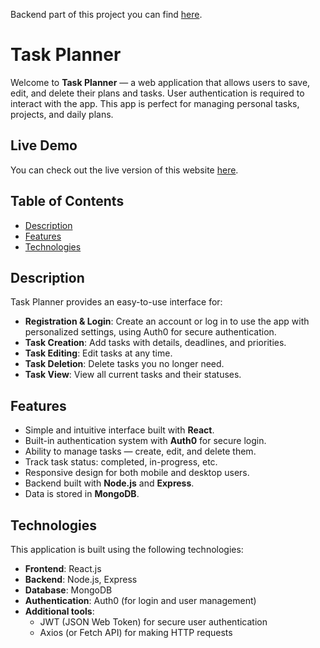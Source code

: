 Backend part of this project you can find [here](https://github.com/EkaTur/planner-backend).

# Task Planner

Welcome to **Task Planner** — a web application that allows users to save, edit, and delete their plans and tasks. User authentication is required to interact with the app. This app is perfect for managing personal tasks, projects, and daily plans.

## Live Demo

You can check out the live version of this website [here](https://planhere.netlify.app/).

## Table of Contents

- [Description](#description)
- [Features](#features)
- [Technologies](#technologies)

## Description

Task Planner provides an easy-to-use interface for:

- **Registration & Login**: Create an account or log in to use the app with personalized settings, using Auth0 for secure authentication.
- **Task Creation**: Add tasks with details, deadlines, and priorities.
- **Task Editing**: Edit tasks at any time.
- **Task Deletion**: Delete tasks you no longer need.
- **Task View**: View all current tasks and their statuses.

## Features

- Simple and intuitive interface built with **React**.
- Built-in authentication system with **Auth0** for secure login.
- Ability to manage tasks — create, edit, and delete them.
- Track task status: completed, in-progress, etc.
- Responsive design for both mobile and desktop users.
- Backend built with **Node.js** and **Express**.
- Data is stored in **MongoDB**.

## Technologies

This application is built using the following technologies:

- **Frontend**: React.js
- **Backend**: Node.js, Express
- **Database**: MongoDB
- **Authentication**: Auth0 (for login and user management)
- **Additional tools**: 
  - JWT (JSON Web Token) for secure user authentication
  - Axios (or Fetch API) for making HTTP requests
